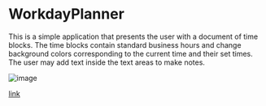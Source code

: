 # WorkdayPlanner

This is a simple application that presents the user with a document of time blocks.
The time blocks contain standard business hours and change background colors corresponding to the current time and their set times.
The user may add text inside the text areas to make notes.

![image](https://user-images.githubusercontent.com/76135007/110427803-836dde80-8065-11eb-8dc5-30cf1e59babb.png)

[link](https://tbsdvl.github.io/WorkdayPlanner/index.html)
